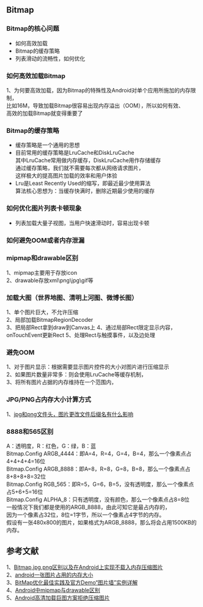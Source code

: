 
## Bitmap 

### Bitmap的核心问题
- 如何高效加载
- Bitmap的缓存策略
- 列表滑动的流畅性，如何优化   

### 如何高效加载Bitmap
1、为何要高效加载，因为Bitmap的特殊性及Android对单个应用所施加的内存限制，     
比如16M，导致加载Bitmap很容易出现内存溢出（OOM），所以如何有效、     
高效的加载Bitmap就变得重要了

### Bitmap的缓存策略     
- 缓存策略是一个通用的思想     
- 目前常用的缓存策略是LruCache和DiskLruCache   
其中LruCache常用做内存缓存，DiskLruCache用作存储缓存    
通过缓存策略，我们就不需要每次都从网络请求图片，    
这样极大的提高图片加载的效率和用户体验     
- Lru是Least Recently Used的缩写，即最近最少使用算法    
算法核心思想为：当缓存快满时，删除近期最少使用的缓存     

### 如何优化图片列表卡顿现象
- 列表加载大量子视图，当用户快速滑动时，容易出现卡顿    

### 如何避免OOM或者内存泄漏

### mipmap和drawable区别    
1、mipmap主要用于存放icon    
2、drawable存放xml\png\jpg\gif等   

### 加载大图（世界地图、清明上河图、微博长图）     
1、单个图片巨大，不允许压缩   
2、局部加载BitmapRegionDecoder   
3、把局部Rect拿到draw到Canvas上
4、通过局部Rect限定显示内容，onTouchEvent更新Rect
5、处理Rect与触摸事件，以及边处理

### 避免OOM       
1、对于图片显示：根据需要显示图片控件的大小对图片进行压缩显示   
2、如果图片数量非常多：则会使用LruCache等缓存机制，     
3、将所有图片占据的内存维持在一个范围内，       

### JPG/PNG占内存大小计算方式     
1、[jpg和png文件头，图片更改文件后缀名有什么影响](https://blog.csdn.net/qq_33436621/article/details/71038606)    

### 8888和565区别   
A：透明度，R：红色，G：绿，B：蓝    
Bitmap.Config ARGB_4444：即A=4，R=4，G=4，B=4，那么一个像素点占4+4+4+4=16位     
Bitmap.Config ARGB_8888：即A=8，R=8，G=8，B=8，那么一个像素点占8+8+8+8=32位     
Bitmap.Config RGB_565：即R=5，G=6，B=5，没有透明度，那么一个像素点占5+6+5=16位    
Bitmap.Config ALPHA_8：只有透明度，没有颜色，那么一个像素点占8=8位      
一般情况下我们都是使用的ARGB_8888，由此可知它是最占内存的，     
因为一个像素占32位，8位=1字节，所以一个像素占4字节的内存。    
假设有一张480x800的图片，如果格式为ARGB_8888，那么将会占用1500KB的内存。    

## 参考文献   
1、[Bitmap,jpg,png区别以及在Android上实现不载入内存压缩图片](https://blog.csdn.net/zaizai2154365/article/details/70740623)     
2、[android一张图片占用的内存大小](http://blog.sina.com.cn/s/blog_96a1468901016hcw.html)     
3、[BitMap优化最佳实践及官方Demo“图片墙”实例详解](https://blog.csdn.net/brillianteagle/article/details/50597201)     
4、[Android中mipmap与drawable区别](https://blog.csdn.net/userzhanghao123/article/details/70243872)      
5、[Android高清加载巨图方案拒绝压缩图片](https://blog.csdn.net/lmj623565791/article/details/49300989/)      
